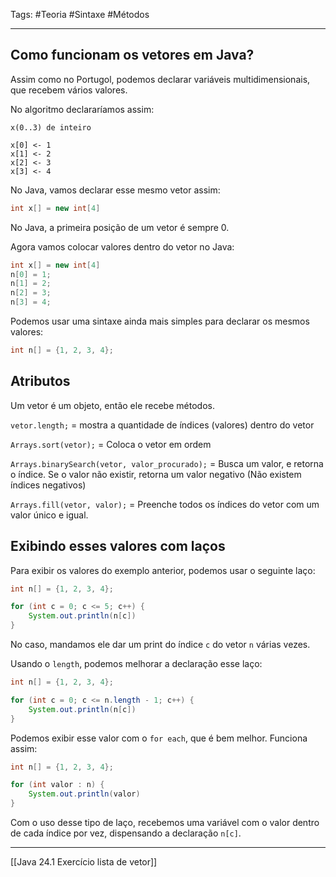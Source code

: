 Tags: #Teoria #Sintaxe #Métodos 

---

## Como funcionam os vetores em Java?

Assim como no Portugol, podemos declarar variáveis multidimensionais, que recebem vários valores.

No algoritmo declararíamos assim:

```
x(0..3) de inteiro

x[0] <- 1
x[1] <- 2
x[2] <- 3
x[3] <- 4
```

No Java, vamos declarar esse mesmo vetor assim:

```java
int x[] = new int[4]
```

No Java, a primeira posição de um vetor é sempre 0.

Agora vamos colocar valores dentro do vetor no Java:

```java
int x[] = new int[4]
n[0] = 1;
n[1] = 2;
n[2] = 3;
n[3] = 4; 
```

Podemos usar uma sintaxe ainda mais simples para declarar os mesmos valores:

```java
int n[] = {1, 2, 3, 4};
```

## Atributos

Um vetor é um objeto, então ele recebe métodos.

`vetor.length;` = mostra a quantidade de índices (valores) dentro do vetor

`Arrays.sort(vetor);` = Coloca o vetor em ordem

`Arrays.binarySearch(vetor, valor_procurado);` = Busca um valor, e retorna o índice. Se o valor não existir, retorna um valor negativo (Não existem índices negativos)

`Arrays.fill(vetor, valor);` = Preenche todos os índices do vetor com um valor único e igual.
## Exibindo esses valores com laços

Para exibir os valores do exemplo anterior, podemos usar o seguinte laço:

```java
int n[] = {1, 2, 3, 4};

for (int c = 0; c <= 5; c++) {
	System.out.println(n[c])
}
```

No caso, mandamos ele dar um print do índice `c` do vetor `n` várias vezes.

Usando o `length`, podemos melhorar a declaração esse laço:

```java
int n[] = {1, 2, 3, 4};

for (int c = 0; c <= n.length - 1; c++) {
	System.out.println(n[c])
}
```

Podemos exibir esse valor com o `for each`, que é bem melhor. Funciona assim:

```java
int n[] = {1, 2, 3, 4};

for (int valor : n) {
	System.out.println(valor)
}
```

Com o uso desse tipo de laço, recebemos uma variável com o valor dentro de cada índice por vez, dispensando a declaração `n[c]`.

---

[[Java 24.1 Exercício lista de vetor]]




